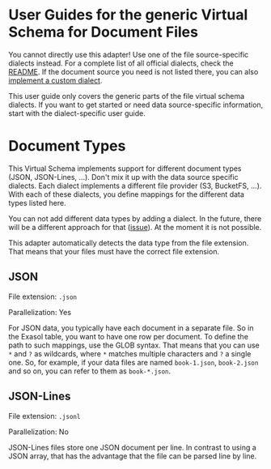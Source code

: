 # User Guides for the generic Virtual Schema for Document Files

You cannot directly use this adapter! Use one of the file source-specific dialects instead. 
For a complete list of all official dialects, check the [README](../../README.md).
If the document source you need is not listed there, you can also [implement a custom dialect](howto_create_new_dialect.md).

This user guide only covers the generic parts of the file virtual schema dialects.
If you want to get started or need data source-specific information, start with the dialect-specific user guide.

# Document Types

This Virtual Schema implements support for different document types (JSON, JSON-Lines, ...).
Don't mix it up with the data source specific dialects.
Each dialect implements a different file provider (S3, BucketFS, ...). 
With each of these dialects, you define mappings for the different data types listed here.

You can not add different data types by adding a dialect.
In the future, there will be a different approach for that ([issue](https://github.com/exasol/virtual-schema-common-document-files/issues/16)). 
At the moment it is not possible.

This adapter automatically detects the data type from the file extension.
That means that your files must have the correct file extension.

## JSON

File extension: `.json`

Parallelization: Yes 

For JSON data, you typically have each document in a separate file.
So in the Exasol table, you want to have one row per document.
To define the path to such mappings, use the GLOB syntax.
That means that you can use `*` and `?` as wildcards, where `*` matches multiple characters and `?` a single one.
So, for example, if your data files are named `book-1.json`, `book-2.json` and so on, 
you can refer to them as `book-*.json`.

## JSON-Lines

File extension: `.jsonl`

Parallelization: No

JSON-Lines files store one JSON document per line. 
In contrast to using a JSON array, that has the advantage that the file can be parsed line by line.
